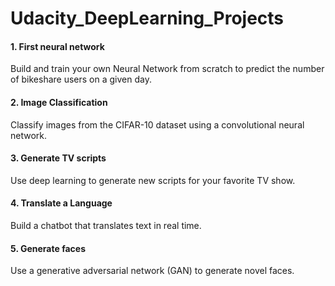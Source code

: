 # Udacity_DeepLearning_Projects

#### 1. First neural network

Build and train your own Neural Network from scratch to predict the number of bikeshare users on a given day.

#### 2. Image Classification

Classify images from the CIFAR-10 dataset using a convolutional neural network.

#### 3. Generate TV scripts

Use deep learning to generate new scripts for your favorite TV show.

#### 4. Translate a Language

Build a chatbot that translates text in real time.

#### 5. Generate faces

Use a generative adversarial network (GAN) to generate novel faces.
